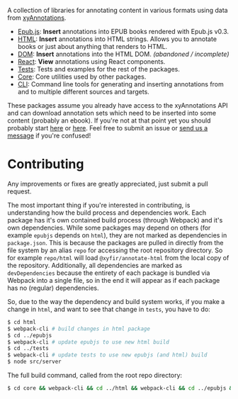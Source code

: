 A collection of libraries for annotating content in various formats using data from [xyAnnotations](annotations.xyfir.com).

* [Epub.js](https://github.com/Xyfir/annotate/tree/master/epubjs): **Insert** annotations into EPUB books rendered with Epub.js v0.3.
* [HTML](https://github.com/Xyfir/annotate/tree/master/html): **Insert** annotations into HTML strings. Allows you to annotate books or just about anything that renders to HTML.
* [DOM](https://github.com/Xyfir/annotate/tree/master/dom): **Insert** annotations into the HTML DOM. _(abandoned / incomplete)_
* [React](https://github.com/Xyfir/annotate/tree/master/react): **View** annotations using React components.
* [Tests](https://github.com/Xyfir/annotate/tree/master/tests): Tests and examples for the rest of the packages.
* [Core](https://github.com/Xyfir/annotate/tree/master/core): Core utilities used by other packages.
* [CLI](https://github.com/Xyfir/annotate/tree/master/cli): Command line tools for generating and inserting annotations from and to multiple different sources and targets.

These packages assume you already have access to the xyAnnotations API and can download annotation sets which need to be inserted into some content (probably an ebook). If you're not at that point yet you should probably start [here](https://annotations.xyfir.com/affiliate) or [here](https://annotations.xyfir.com/forums/6/103.developers). Feel free to submit an issue or [send us a message](https://www.xyfir.com/#/contact) if you're confused!

# Contributing

Any improvements or fixes are greatly appreciated, just submit a pull request.

The most important thing if you're interested in contributing, is understanding how the build process and dependencies work. Each package has it's own contained build process (through Webpack) and it's own dependencies. While some packages may depend on others (for example `epubjs` depends on `html`), they are not marked as dependencies in `package.json`. This is because the packages are pulled in directly from the file system by an alias `repo` for accessing the root repository directory. So for example `repo/html` will load `@xyfir/annotate-html` from the local copy of the repository. Additionally, all dependencies are marked as `devDependencies` because the entirety of each package is bundled via Webpack into a single file, so in the end it will appear as if each package has no (regular) dependencies.

So, due to the way the dependency and build system works, if you make a change in `html`, and want to see that change in `tests`, you have to do:

```bash
$ cd html
$ webpack-cli # build changes in html package
$ cd ../epubjs
$ webpack-cli # update epubjs to use new html build
$ cd ../tests
$ webpack-cli # update tests to use new epubjs (and html) build
$ node src/server
```

The full build command, called from the root repo directory:

```bash
$ cd core && webpack-cli && cd ../html && webpack-cli && cd ../epubjs && webpack-cli && cd ../react && webpack-cli && cd ../tests && webpack-cli && cd ../ && node tests/src/server
```
